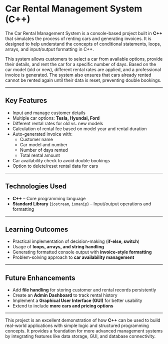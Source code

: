 # Car Rental Management System (C++)

The Car Rental Management System is a console-based project built in **C++** that simulates the process of renting cars and generating invoices. It is designed to help understand the concepts of conditional statements, loops, arrays, and input/output formatting in C++.

This system allows customers to select a car from available options, provide their details, and rent the car for a specific number of days. Based on the car model (old or new), different rental rates are applied, and a professional invoice is generated. The system also ensures that cars already rented cannot be rented again until their data is reset, preventing double bookings.  

---

## Key Features
- Input and manage customer details  
- Multiple car options: **Tesla, Hyundai, Ford**  
- Different rental rates for old vs. new models  
- Calculation of rental fee based on model year and rental duration  
- Auto-generated invoice with:  
  - Customer name  
  - Car model and number  
  - Number of days rented  
  - Total rental amount  
- Car availability check to avoid double bookings  
- Option to delete/reset rental data for cars  

---

## Technologies Used
- **C++** – Core programming language  
- **Standard Library** (`iostream`, `iomanip`) – Input/output operations and formatting  

---

## Learning Outcomes
- Practical implementation of decision-making (**if-else, switch**)  
- Usage of **loops, arrays, and string handling**  
- Generating formatted console output with **invoice-style formatting**  
- Problem-solving approach to **car availability management**  

---

## Future Enhancements
- Add **file handling** for storing customer and rental records persistently  
- Create an **Admin Dashboard** to track rental history  
- Implement a **Graphical User Interface (GUI)** for better usability  
- Extend to include **more cars and pricing options**  

---

This project is an excellent demonstration of how **C++** can be used to build real-world applications with simple logic and structured programming concepts. It provides a foundation for more advanced management systems by integrating features like data storage, GUI, and database connectivity.  
